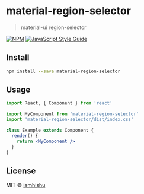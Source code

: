 # material-region-selector

> material-ui region-selector

[![NPM](https://img.shields.io/npm/v/material-region-selector.svg)](https://www.npmjs.com/package/material-region-selector) [![JavaScript Style Guide](https://img.shields.io/badge/code_style-standard-brightgreen.svg)](https://standardjs.com)

## Install

```bash
npm install --save material-region-selector
```

## Usage

```jsx
import React, { Component } from 'react'

import MyComponent from 'material-region-selector'
import 'material-region-selector/dist/index.css'

class Example extends Component {
  render() {
    return <MyComponent />
  }
}
```

## License

MIT © [iamhishu](https://github.com/iamhishu)
